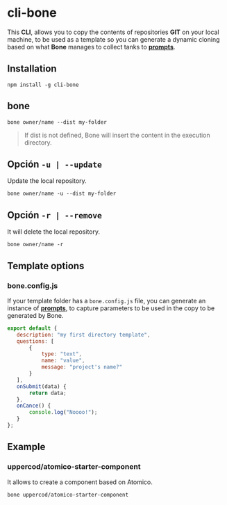 # cli-bone

This **CLI**, allows you to copy the contents of repositories **GIT** on your local machine, to be used as a template so you can generate a dynamic cloning based on what **Bone** manages to collect tanks to [**prompts**](https://github.com/terkelg/prompts).

## Installation

```
npm install -g cli-bone
```

## bone

```
bone owner/name --dist my-folder
```

> If dist is not defined, Bone will insert the content in the execution directory.

## Opción `-u | --update`

Update the local repository.

```
bone owner/name -u --dist my-folder
```

## Opción `-r | --remove`

It will delete the local repository.

```
bone owner/name -r
```

## Template options

### bone.config.js

If your template folder has a `bone.config.js` file, you can generate an instance of [**prompts**](https://github.com/terkelg/prompts), to capture parameters to be used in the copy to be generated by Bone.

```js
export default {
   description: "my first directory template",
   questions: [
       {
           type: "text",
           name: "value",
           message: "project's name?"
       }
   ],
   onSubmit(data) {
       return data;
   },
   onCance() {
       console.log("Noooo!");
   }
};

```

## Example

### uppercod/atomico-starter-component

It allows to create a component based on Atomico.

```
bone uppercod/atomico-starter-component
```